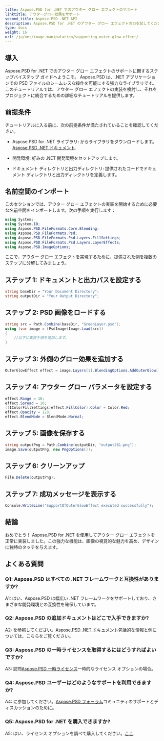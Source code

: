 ```yaml
---
title: Aspose.PSD for .NET でのアウター グロー エフェクトのサポート
linktitle: アウターグロー効果をサポート
second_title: Aspose.PSD .NET API
description: Aspose.PSD for .NET のアウター グロー エフェクトの力を試してください。このステップバイステップのチュートリアルで画像デザインを向上させてください。
type: docs
weight: 16
url: /ja/net/image-manipulation/supporting-outer-glow-effect/
---
```

## 導入

Aspose.PSD for .NET でのアウター グロー エフェクトのサポートに関するステップバイステップ ガイドへようこそ。 Aspose.PSD は、.NET アプリケーションでの PSD ファイルのシームレスな操作を可能にする強力なライブラリです。このチュートリアルでは、アウター グロー エフェクトの実装を検討し、それをプロジェクトに統合するための詳細なチュートリアルを提供します。

## 前提条件

チュートリアルに入る前に、次の前提条件が満たされていることを確認してください。

-  Aspose.PSD for .NET ライブラリ: からライブラリをダウンロードします。[Aspose.PSD .NET ドキュメント](https://reference.aspose.com/psd/net/).

- 開発環境: 好みの .NET 開発環境をセットアップします。

- ドキュメント ディレクトリと出力ディレクトリ: 提供されたコードでドキュメント ディレクトリと出力ディレクトリを定義します。

## 名前空間のインポート

このセクションでは、アウター グロー エフェクトの実装を開始するために必要な名前空間をインポートします。次の手順を実行します：

```csharp
using System;
using System.IO;
using Aspose.PSD.FileFormats.Core.Blending;
using Aspose.PSD.FileFormats.Psd;
using Aspose.PSD.FileFormats.Psd.Layers.FillSettings;
using Aspose.PSD.FileFormats.Psd.Layers.LayerEffects;
using Aspose.PSD.ImageOptions;
```

ここで、アウター グロー エフェクトを実現するために、提供された例を複数のステップに分解してみましょう。

## ステップ 1: ドキュメントと出力パスを設定する

```csharp
string baseDir = "Your Document Directory";
string outputDir = "Your Output Directory";
```

## ステップ 2: PSD 画像をロードする

```csharp
string src = Path.Combine(baseDir, "GreenLayer.psd");
using (var image = (PsdImage)Image.Load(src))
{
    //以下に実装手順を追加します。
}
```

## ステップ 3: 外側のグロー効果を追加する

```csharp
OuterGlowEffect effect = image.Layers[1].BlendingOptions.AddOuterGlow();
```

## ステップ 4: アウター グロー パラメータを設定する

```csharp
effect.Range = 10;
effect.Spread = 10;
((IColorFillSettings)effect.FillColor).Color = Color.Red;
effect.Opacity = 128;
effect.BlendMode = BlendMode.Normal;
```

## ステップ 5: 画像を保存する

```csharp
string outputPng = Path.Combine(outputDir, "output261.png");
image.Save(outputPng, new PngOptions());
```

## ステップ 6: クリーンアップ

```csharp
File.Delete(outputPng);
```

## ステップ 7: 成功メッセージを表示する

```csharp
Console.WriteLine("SupportOfOuterGlowEffect executed successfully");
```

## 結論

おめでとう！ Aspose.PSD for .NET を使用してアウター グロー エフェクトを正常に実装しました。この強力な機能は、画像の視覚的な魅力を高め、デザインに独特のタッチを与えます。

## よくある質問

### Q1: Aspose.PSD はすべての .NET フレームワークと互換性がありますか?

A1: はい、Aspose.PSD は幅広い .NET フレームワークをサポートしており、さまざまな開発環境との互換性を確保しています。

### Q2: Aspose.PSD の追加ドキュメントはどこで入手できますか?

 A2: を参照してください。[Aspose.PSD .NET ドキュメント](https://reference.aspose.com/psd/net/)包括的な情報と例については、こちらをご覧ください。

### Q3: Aspose.PSD の一時ライセンスを取得するにはどうすればよいですか?

 A3: 訪問[Aspose.PSD 一時ライセンス](https://purchase.aspose.com/temporary-license/)一時的なライセンス オプションの場合。

### Q4: Aspose.PSD ユーザーはどのようなサポートを利用できますか?

 A4: に参加してください。[Aspose.PSD フォーラム](https://forum.aspose.com/c/psd/34)コミュニティのサポートとディスカッションのために。

### Q5: Aspose.PSD for .NET を購入できますか?

 A5: はい、ライセンス オプションを調べて購入してください。[ここ](https://purchase.aspose.com/buy).